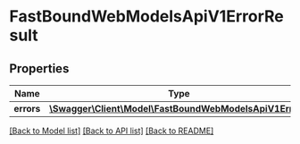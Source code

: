 # FastBoundWebModelsApiV1ErrorResult

## Properties
Name | Type | Description | Notes
------------ | ------------- | ------------- | -------------
**errors** | [**\Swagger\Client\Model\FastBoundWebModelsApiV1Error[]**](FastBoundWebModelsApiV1Error.md) |  | [optional] 

[[Back to Model list]](../../README.md#documentation-for-models) [[Back to API list]](../../README.md#documentation-for-api-endpoints) [[Back to README]](../../README.md)

